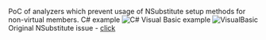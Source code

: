 PoC of analyzers which prevent usage of NSubstitute setup methods for non-virtual members.
C# example
![C#](https://i.imgur.com/BK06j1U.png)
Visual Basic example
![VisualBasic](https://i.imgur.com/SS9ZJds.png)
Original NSubstitute issue - [click](https://github.com/nsubstitute/NSubstitute/issues/328)

